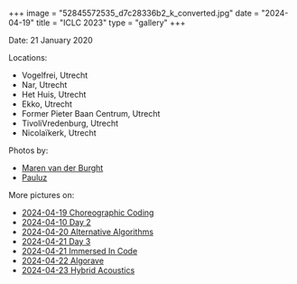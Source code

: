 +++
image = "52845572535_d7c28336b2_k_converted.jpg"
date = "2024-04-19"
title = "ICLC 2023"
type = "gallery"
+++

Date: 21 January 2020

Locations: 

- Vogelfrei, Utrecht
- Nar, Utrecht
- Het Huis, Utrecht
- Ekko, Utrecht
- Former Pieter Baan Centrum, Utrecht
- TivoliVredenburg, Utrecht
- Nicolaïkerk, Utrecht

Photos by: 

- [Maren van der Burght](https://marenvanderburght.nl/work)
- [Pauluz](https://www.by-pauluz.nl/)

More pictures on:

- [2024-04-19 Choreographic Coding](https://www.flickr.com/photos/creativecodingutrecht/albums/72177720307924791/)
- [2024-04-10 Day 2](https://www.flickr.com/photos/creativecodingutrecht/albums/72177720307771820/)
- [2024-04-20 Alternative Algorithms](https://www.flickr.com/photos/creativecodingutrecht/albums/72177720308925586/)
- [2024-04-21 Day 3](https://www.flickr.com/photos/creativecodingutrecht/albums/72177720307967933/)
- [2024-04-21 Immersed In Code](https://www.flickr.com/photos/creativecodingutrecht/albums/72177720307786428/)
- [2024-04-22 Algorave](https://www.flickr.com/photos/creativecodingutrecht/albums/72177720308941918/)
- [2024-04-23 Hybrid Acoustics](https://www.flickr.com/photos/creativecodingutrecht/albums/72177720307771152/)

